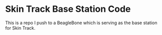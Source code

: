 # Skin Track Base Station Code

This is a repo I push to a BeagleBone which is serving as the base
station for Skin Track.